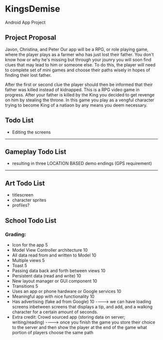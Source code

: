 # KingsDemise
Android App Project

## Project Proposal 

Javon, Christina, and Peter
Our app will be a RPG, or role playing game, where the player plays as a farmer who has just lost their father. You don't know how or why he's missing but through your jounry you will soon find clues that may lead to him or someone else. To do this, the player will need to complete set of mini games and choose their paths wisely in hopes of finding their lost father. 

After the first or second clue the player should then be informed that their father was killed instead of kidnapped. 
This is a RPG video game in progress. After your father is killed by the King you decided to get revenge on him by stealing the throne. In this game you play as a vengful character trying to become King of a natiaon by any means you deem necessary.

## Todo List
* Editing the screens

____________________
## Gameplay Todo List

* resulting in three LOCATION BASED demo endings (GPS requirement)

____________________
## Art Todo List
* titlescreen 
* character sprites 
* profiles? 

## School Todo List
### Grading:
* Icon for the app 5
* Model View Controller architecture 10
* All data read from and written to Model 10
* Multiple views 5
* Toast 5
* Passing data back and forth between views 10
* Persistent data (read and write) 10
* New layout manager or GUI component 10
* Transitions 5
* Uses an app or phone hardware or Google services 10
* Meaningful app with nice functionality 10
* Has advertising (fake ad from Google) 10 ----> we can have loading screens inbetween screens that displays a tip, and add, and a walking character for a certain amount of seconds. 
* Extra credit: Crowd sourced app (storing data on server; writing/reading) ----> once you finish the game you store their choice to the server and then show the player at the end of the game what portion of players choose the same path

